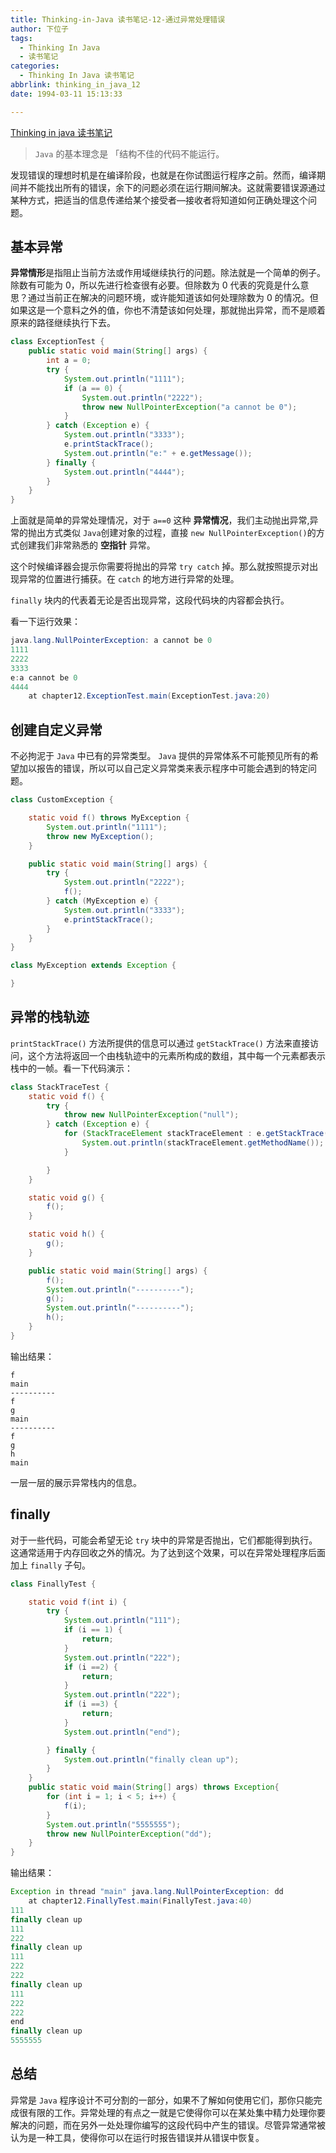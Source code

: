 ```yaml
---
title: Thinking-in-Java 读书笔记-12-通过异常处理错误
author: 下位子
tags:
  - Thinking In Java
  - 读书笔记
categories:
  - Thinking In Java 读书笔记
abbrlink: thinking_in_java_12
date: 1994-03-11 15:13:33

---
```


[Thinking in java 读书笔记](http://xiaweizi.cn/categories/Thinking-In-Java-%E8%AF%BB%E4%B9%A6%E7%AC%94%E8%AE%B0/)

> `Java` 的基本理念是 「结构不佳的代码不能运行。

发现错误的理想时机是在编译阶段，也就是在你试图运行程序之前。然而，编译期间并不能找出所有的错误，余下的问题必须在运行期间解决。这就需要错误源通过某种方式，把适当的信息传递给某个接受者—接收者将知道如何正确处理这个问题。

<!-- more -->



## 基本异常

**异常情形**是指阻止当前方法或作用域继续执行的问题。除法就是一个简单的例子。除数有可能为 0，所以先进行检查很有必要。但除数为 0 代表的究竟是什么意思？通过当前正在解决的问题环境，或许能知道该如何处理除数为 0 的情况。但如果这是一个意料之外的值，你也不清楚该如何处理，那就抛出异常，而不是顺着原来的路径继续执行下去。

```java
class ExceptionTest {
    public static void main(String[] args) {
        int a = 0;
        try {
            System.out.println("1111");
            if (a == 0) {
                System.out.println("2222");
                throw new NullPointerException("a cannot be 0");
            }
        } catch (Exception e) {
            System.out.println("3333");
            e.printStackTrace();
            System.out.println("e:" + e.getMessage());
        } finally {
            System.out.println("4444");
        }
    }
}
```

上面就是简单的异常处理情况，对于 `a==0` 这种 **异常情况**，我们主动抛出异常,异常的抛出方式类似 `Java`创建对象的过程，直接 `new NullPointerException()`的方式创建我们非常熟悉的 **空指针** 异常。

这个时候编译器会提示你需要将抛出的异常 `try catch` 掉。那么就按照提示对出现异常的位置进行捕获。在 `catch` 的地方进行异常的处理。

`finally` 块内的代表着无论是否出现异常，这段代码块的内容都会执行。

看一下运行效果：

```Java
java.lang.NullPointerException: a cannot be 0
1111
2222
3333
e:a cannot be 0
4444
	at chapter12.ExceptionTest.main(ExceptionTest.java:20)
```

## 创建自定义异常

不必拘泥于 `Java` 中已有的异常类型。 `Java` 提供的异常体系不可能预见所有的希望加以报告的错误，所以可以自己定义异常类来表示程序中可能会遇到的特定问题。

```Java
class CustomException {

    static void f() throws MyException {
        System.out.println("1111");
        throw new MyException();
    }

    public static void main(String[] args) {
        try {
            System.out.println("2222");
            f();
        } catch (MyException e) {
            System.out.println("3333");
            e.printStackTrace();
        }
    }
}

class MyException extends Exception {

}
```

## 异常的栈轨迹

`printStackTrace()` 方法所提供的信息可以通过 `getStackTrace()` 方法来直接访问，这个方法将返回一个由栈轨迹中的元素所构成的数组，其中每一个元素都表示栈中的一帧。看一下代码演示：

```Java
class StackTraceTest {
    static void f() {
        try {
            throw new NullPointerException("null");
        } catch (Exception e) {
            for (StackTraceElement stackTraceElement : e.getStackTrace()) {
                System.out.println(stackTraceElement.getMethodName());
            }

        }
    }

    static void g() {
        f();
    }

    static void h() {
        g();
    }

    public static void main(String[] args) {
        f();
        System.out.println("----------");
        g();
        System.out.println("----------");
        h();
    }
}
```

输出结果：

```
f
main
----------
f
g
main
----------
f
g
h
main
```

一层一层的展示异常栈内的信息。

## finally

对于一些代码，可能会希望无论 `try` 块中的异常是否抛出，它们都能得到执行。这通常适用于内存回收之外的情况。为了达到这个效果，可以在异常处理程序后面加上 `finally` 子句。

```java
class FinallyTest {

    static void f(int i) {
        try {
            System.out.println("111");
            if (i == 1) {
                return;
            }
            System.out.println("222");
            if (i ==2) {
                return;
            }
            System.out.println("222");
            if (i ==3) {
                return;
            }
            System.out.println("end");

        } finally {
            System.out.println("finally clean up");
        }
    }
    public static void main(String[] args) throws Exception{
        for (int i = 1; i < 5; i++) {
            f(i);
        }
        System.out.println("5555555");
        throw new NullPointerException("dd");
    }
}
```

输出结果：

```Java
Exception in thread "main" java.lang.NullPointerException: dd
	at chapter12.FinallyTest.main(FinallyTest.java:40)
111
finally clean up
111
222
finally clean up
111
222
222
finally clean up
111
222
222
end
finally clean up
5555555
```

## 总结

异常是 `Java` 程序设计不可分割的一部分，如果不了解如何使用它们，那你只能完成很有限的工作。异常处理的有点之一就是它使得你可以在某处集中精力处理你要解决的问题，而在另外一处处理你编写的这段代码中产生的错误。尽管异常通常被认为是一种工具，使得你可以在运行时报告错误并从错误中恢复。

